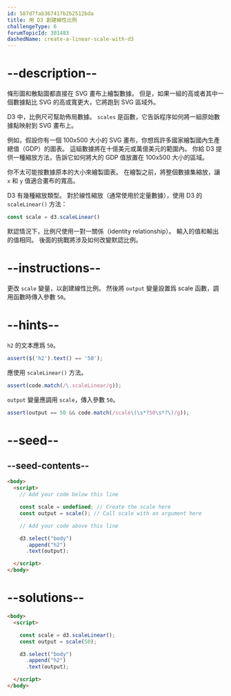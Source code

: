 ```yaml
---
id: 587d7fab367417b2b2512bda
title: 用 D3 創建線性比例
challengeType: 6
forumTopicId: 301483
dashedName: create-a-linear-scale-with-d3
---
```


# --description--

條形圖和散點圖都直接在 SVG 畫布上繪製數據。 但是，如果一組的高或者其中一個數據點比 SVG 的高或寬更大，它將跑到 SVG 區域外。

D3 中，比例尺可幫助佈局數據。 `scales` 是函數，它告訴程序如何將一組原始數據點映射到 SVG 畫布上。

例如，假設你有一個 100x500 大小的 SVG 畫布，你想爲許多國家繪製國內生產總值（GDP）的圖表。 這組數據將在十億美元或萬億美元的範圍內。 你給 D3 提供一種縮放方法，告訴它如何將大的 GDP 值放置在 100x500 大小的區域。

你不太可能按數據原本的大小來繪製圖表。 在繪製之前，將整個數據集縮放，讓 `x` 和 `y` 值適合畫布的寬高。

D3 有幾種縮放類型。 對於線性縮放（通常使用於定量數據），使用 D3 的 `scaleLinear()` 方法：

```js
const scale = d3.scaleLinear()
```

默認情況下，比例尺使用一對一關係（identity relationship）。 輸入的值和輸出的值相同。 後面的挑戰將涉及如何改變默認比例。

# --instructions--

更改 `scale` 變量，以創建線性比例。 然後將 `output` 變量設置爲 scale 函數，調用函數時傳入參數 `50`。

# --hints--

`h2` 的文本應爲 `50`。

```js
assert($('h2').text() == '50');
```

應使用 `scaleLinear()` 方法。

```js
assert(code.match(/\.scaleLinear/g));
```

`output` 變量應調用 `scale`，傳入參數 `50`。

```js
assert(output == 50 && code.match(/scale\(\s*?50\s*?\)/g));
```

# --seed--

## --seed-contents--

```html
<body>
  <script>
    // Add your code below this line

    const scale = undefined; // Create the scale here
    const output = scale(); // Call scale with an argument here

    // Add your code above this line

    d3.select("body")
      .append("h2")
      .text(output);

  </script>
</body>
```

# --solutions--

```html
<body>
  <script>

    const scale = d3.scaleLinear();
    const output = scale(50); 

    d3.select("body")
      .append("h2")
      .text(output);

  </script>
</body>
```
